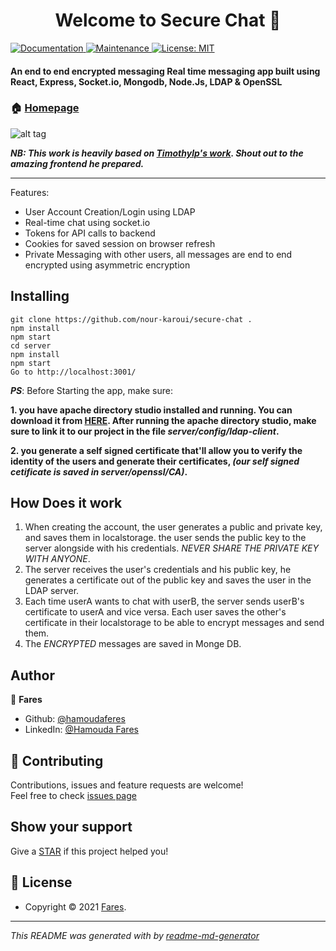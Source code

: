 <h1 align="center">Welcome to Secure Chat 👋</h1>
<p>
  <a href="https://github.com/nour-karoui/secure-chat#readme" target="_blank">
    <img alt="Documentation" src="https://img.shields.io/badge/documentation-yes-brightgreen.svg" />
  </a>
  <a href="https://github.com/nour-karoui/secure-chat/graphs/commit-activity" target="_blank">
    <img alt="Maintenance" src="https://img.shields.io/badge/Maintained%3F-yes-green.svg" />
  </a>
  <a href="https://github.com/nour-karoui/secure-chat/blob/master/LICENSE" target="_blank">
    <img alt="License: MIT" src="https://img.shields.io/github/license/bishkou/password-pwnd" />
  </a>
</p>

#### An end to end encrypted messaging Real time messaging app built using React, Express, Socket.io, Mongodb, Node.Js, LDAP & OpenSSL


### 🏠 [Homepage](https://github.com/nour-karoui/secure-chat)

![alt tag](https://user-images.githubusercontent.com/47257753/126567790-afcdae8b-27fc-4e9e-8b5b-efabcafb7067.png)

***NB: This work is heavily based on [Timothylp's work](https://github.com/TimothyIp/rr_challenge). Shout out to the amazing frontend he prepared.***   
<hr />

Features:
  - User Account Creation/Login using LDAP
  - Real-time chat using socket.io
  - Tokens for API calls to backend
  - Cookies for saved session on browser refresh
  - Private Messaging with other users, all messages are end to end encrypted using asymmetric encryption <br/>


## Installing
```
git clone https://github.com/nour-karoui/secure-chat .
npm install
npm start
cd server 
npm install
npm start
Go to http://localhost:3001/
```

***PS***: Before Starting the app, make sure:

 **1. you have apache directory studio installed and running.
You can download it from [HERE](https://directory.apache.org/studio/downloads.html).
After running the apache directory studio, make sure to link it to our project in the file *server/config/ldap-client*.**
 
 **2. you generate a self signed certificate that'll allow you to verify the identity of the users and generate their certificates, *(our self signed cetificate is saved in server/openssl/CA)*.**


## How Does it work

1. When creating the account, the user generates a public and private key, and saves them in localstorage. the user sends the public key to the server alongside with his credentials.
*NEVER SHARE THE PRIVATE KEY WITH ANYONE*.
2. The server receives the user's credentials and his public key, he generates a certificate out of the public key and saves the user in the LDAP server.
3. Each time userA wants to chat with userB, the server sends userB's certificate to userA and vice versa.
Each user saves the other's certificate in their localstorage to be able to encrypt messages and send them.
4. The *ENCRYPTED* messages are saved in Monge DB.


## Author

👤 **Fares**

* Github: [@hamoudaferes](https://github.com/hamoudafares)
* LinkedIn: [@Hamouda Fares](https://www.linkedin.com/in/hamouda-fares/)

## 🤝 Contributing

Contributions, issues and feature requests are welcome!<br />Feel free to check [issues page](https://github.com/hamoudafares/cryptography-tool/issues)

## Show your support

Give a [STAR](https://github.com/nour-karoui/secure-chat) if this project helped you!

## 📝 License

* Copyright © 2021 [Fares](https://github.com/hamoudafares).

***
_This README was generated with by [readme-md-generator](https://github.com/kefranabg/readme-md-generator)_
